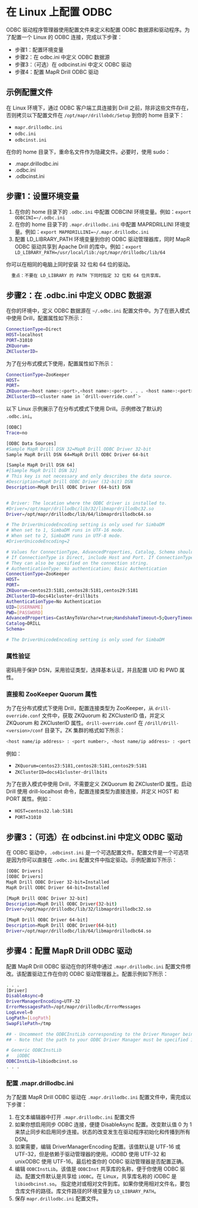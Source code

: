 # 在 Linux 上配置 ODBC

ODBC 驱动程序管理器使用配置文件来定义和配置 ODBC 数据源和驱动程序。为了配置一个 Linux 的 ODBC 连接，完成以下步骤：
  * 步骤1：配置环境变量
  * 步骤2：在 odbc.ini 中定义 ODBC 数据源
  * 步骤3：（可选）在 odbcinst.ini 中定义 ODBC 驱动
  * 步骤4：配置 MapR Drill ODBC 驱动

## 示例配置文件

在 Linux 环境下，通过 ODBC 客户端工具连接到 Drill 之前，除非这些文件存在，否则拷贝以下配置文件在 ``` /opt/mapr/drillobdc/Setup ``` 到你的 home 目录下：
  * ``` mapr.drillodbc.ini ```
  * ``` odbc.ini ```
  * ``` odbcinst.ini ```

在你的 home 目录下，重命名文件作为隐藏文件。必要时，使用 sudo：
  * .mapr.drillodbc.ini
  * .odbc.ini
  * .odbcinst.ini

## 步骤1：设置环境变量
  1. 在你的 home 目录下的  ``` .odbc.ini ``` 中配置 ODBCINI 环境变量。例如：``` export ODBCINI=~/.odbc.ini ```
  2. 在你的 home 目录下的 ``` .mapr.drillodbc.ini ``` 中配置 MAPRDRILLINI 环境变量。例如：``` export MAPRDRILLINI=~/.mapr.drillodbc.ini ```
  3. 配置 LD_LIBRARY_PATH 环境变量到你的 ODBC 驱动管理器库，同时 MapR ODBC 驱动共享到 Apache Drill 的库中。例如：``` export LD_LIBRARY_PATH=/usr/local/lib:/opt/mapr/drillodbc/lib/64 ```

你可以在相同的电脑上同时安装 32 位和 64 位的驱动。
```bash
  重点：不要在 LD_LIBRARY 的 PATH 下同时指定 32 位和 64 位共享库。
```

## 步骤2：在 .odbc.ini 中定义 ODBC 数据源

在你的环境中，定义 ODBC 数据源在 ``` ~/.odbc.ini ``` 配置文件中。为了在嵌入模式中使用 Drill，配置属性如下所示：
```bash
ConnectionType=Direct
HOST=localhost
PORT=31010
ZKQuorum=
ZKClusterID=
```

为了在分布式模式下使用，配置属性如下所示：
```bash
ConnectionType=ZooKeeper
HOST=
PORT=
ZKQuorum=<host name>:<port>,<host name>:<port> . . . <host name>:<port>
ZKClusterID=<cluster name in `drill-override.conf`>
```

以下 Linux 示例展示了在分布式模式下使用 Drill。示例修改了默认的 ``` .odbc.ini ```。
```bash
[ODBC]
Trace=no

[ODBC Data Sources]
#Sample MapR Drill DSN 32=MapR Drill ODBC Driver 32-bit
Sample MapR Drill DSN 64=MapR Drill ODBC Driver 64-bit

[Sample MapR Drill DSN 64]
#[Sample MapR Drill DSN 32]
# This key is not necessary and only describes the data source.
#Description=MapR Drill ODBC Driver (32-bit) DSN
Description=MapR Drill ODBC Driver (64-bit) DSN


# Driver: The location where the ODBC driver is installed to.
#Driver=/opt/mapr/drillodbc/lib/32/libmaprdrillodbc32.so
Driver=/opt/mapr/drillodbc/lib/64/libmaprdrillodbc64.so

# The DriverUnicodeEncoding setting is only used for SimbaDM
# When set to 1, SimbaDM runs in UTF-16 mode.
# When set to 2, SimbaDM runs in UTF-8 mode.
#DriverUnicodeEncoding=2

# Values for ConnectionType, AdvancedProperties, Catalog, Schema should be set here.
# If ConnectionType is Direct, include Host and Port. If ConnectionType is ZooKeeper, include ZKQuorum and ZKClusterID
# They can also be specified on the connection string.
# AuthenticationType: No authentication; Basic Authentication
ConnectionType=ZooKeeper
HOST=
PORT=
ZKQuorum=centos23:5181,centos28:5181,centos29:5181
ZKClusterID=docs41cluster-drillbits
AuthenticationType=No Authentication
UID=[USERNAME]
PWD=[PASSWORD]
AdvancedProperties=CastAnyToVarchar=true;HandshakeTimeout=5;QueryTimeout=180;TimestampTZDisplayTimezone=utc;ExcludedSchemas=sys,INFORMATION_SCHEMA;NumberOfPrefetchBuffers=5;
Catalog=DRILL
Schema=

# The DriverUnicodeEncoding setting is only used for SimbaDM
```

### 属性验证

密码用于保护 DSN，采用验证类型，选择基本认证，并且配置 UID 和 PWD 属性。

### 直接和 ZooKeeper Quorum 属性

为了在分布式模式下使用 Drill，配置连接类型为 ZooKeeper，从 ``` drill-override.conf ``` 文件中，获取 ZKQuorum 和 ZKClusterID 值，并定义 ZKQuorum 和 ZKClusterID 属性。``` drill-override.conf ``` 在 ``` /drill/drill-<version>/conf ``` 目录下。ZK 集群的格式如下所示：
```bash
<host name/ip address> : <port number>, <host name/ip address> : <port number>, . . .
```
例如：
  * ``` ZKQuorum=centos23:5181,centos28:5181,centos29:5181 ```
  * ``` ZKClusterID=docs41cluster-drillbits ```

为了在嵌入模式中使用 Drill，不需要定义 ZKQuorum 和 ZKClusterID 属性。启动 Drill 使用 drill-localhost 命令，配置连接类型为直接连接，并定义 HOST 和 PORT 属性。例如：
  * ``` HOST=centos32.lab:5181 ```
  * ``` PORT=31010 ```

## 步骤3：（可选）在 odbcinst.ini 中定义 ODBC 驱动

在 ODBC 驱动中，``` .odbcinst.ini ``` 是一个可选配置文件。配置文件是一个可选项是因为你可以直接在 ``` .odbc.ini ``` 配置文件中指定驱动。示例配置如下所示：
```bash
[ODBC Drivers]
[ODBC Drivers]
MapR Drill ODBC Driver 32-bit=Installed
MapR Drill ODBC Driver 64-bit=Installed

[MapR Drill ODBC Driver 32-bit]
Description=MapR Drill ODBC Driver(32-bit)
Driver=/opt/mapr/drillodbc/lib/32/libmaprdrillodbc32.so

[MapR Drill ODBC Driver 64-bit]
Description=MapR Drill ODBC Driver(64-bit)
Driver=/opt/mapr/drillodbc/lib/64/libmaprdrillodbc64.so
```

## 步骤4：配置 MapR Drill ODBC 驱动

配置 MapR Drill ODBC 驱动在你的环境中通过 ``` .mapr.drillodbc.ini ``` 配置文件修改。该配置驱动工作在你的 ODBC 驱动管理器上。配置示例如下所示：
```bash
. . .
[Driver]
DisableAsync=0
DriverManagerEncoding=UTF-32
ErrorMessagesPath=/opt/mapr/drillodbc/ErrorMessages
LogLevel=0
LogPath=[LogPath]
SwapFilePath=/tmp

## - Uncomment the ODBCInstLib corresponding to the Driver Manager being used.
## - Note that the path to your ODBC Driver Manager must be specified in LD_LIBRARY_PATH.

# Generic ODBCInstLib
#   iODBC
ODBCInstLib=libiodbcinst.so
. . .
```

### 配置 .mapr.drillodbc.ini

为了配置 MapR Drill ODBC 驱动在 ``` .mapr.drillodbc.ini ``` 配置文件中，需完成以下步骤：
  1. 在文本编辑器中打开 ``` .mapr.drillodbc.ini ``` 配置文件
  2. 如果你想启用同步 ODBC 连接，便捷 DisableAsync 配置。改变默认值 0 为 1 来禁止同步和启用同步连接。状态的改变发生在驱动程序初始化和传播到所有 DSN。
  3. 如果需要，编辑 DriverManagerEncoding 配置。该值默认是 UTF-16 或 UTF-32，但是依赖于驱动管理器的使用。iODBD 使用 UTF-32 和 unixODBC 使用 UTF-16。最后检查你的 ODBC 驱动管理器是否配置正确。
  4. 编辑 ``` ODBCInstLib ```。该值是 ``` ODBCInst ``` 共享库的名称，便于你使用 ODBC 驱动。配置文件默认是共享给 ``` iODBC ```。在 Linux，共享库名称的 iODBC 是 ``` libiodbcinst.so ```。
  指定绝对或相对文件到库。如果你使用相对文件名，要包含库文件的路径。库文件路径的环境变量为 ``` LD_LIBRARY_PATH ```。
  5. 保存 ``` mapr.drillodbc.ini ``` 配置文件。
